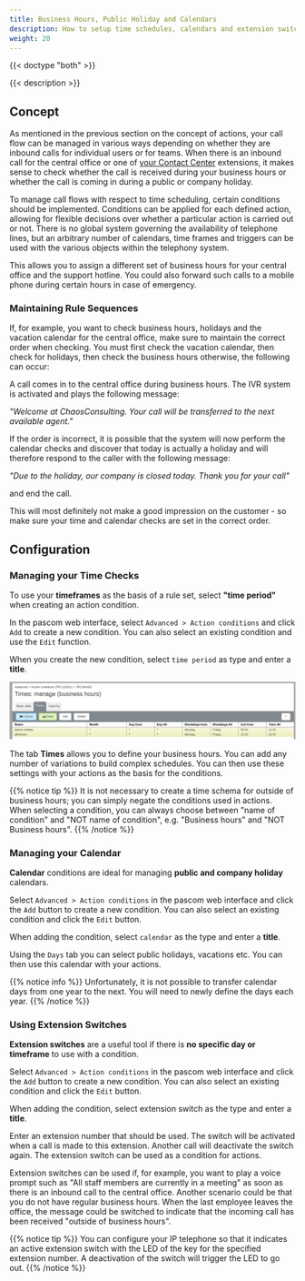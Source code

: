 ```yaml
---
title: Business Hours, Public Holiday and Calendars
description: How to setup time schedules, calendars and extension switches for managing business hours, public and company holidays.
weight: 20
---
```


{{< doctype "both" >}}
 
{{< description >}}

## Concept

As mentioned in the previous section on the concept of actions, your call flow can be managed in various ways depending on whether they are inbound calls for individual users or for teams. When there is an inbound call for the central office or one of [your Contact Center](https://www.pascom.net/en/call-center/ "pascom Call Center solutions") extensions, it makes sense to check whether the call is received during your business hours or whether the call is coming in during a public or company holiday.

To manage call flows with respect to time scheduling, certain conditions should be implemented. Conditions can be applied for each defined action, allowing for flexible decisions over whether a particular action is carried out or not. There is no global system governing the availability of telephone lines, but an arbitrary number of calendars, time frames and triggers can be used with the various objects within the telephony system.

This allows you to assign a different set of business hours for your central office and the support hotline. You could also forward such calls to a mobile phone during certain hours in case of emergency.

### Maintaining Rule Sequences
If, for example, you want to check business hours, holidays and the vacation calendar for the central office, make sure to maintain the correct order when checking. You must first check the vacation calendar, then check for holidays, then check the business hours otherwise, the following can occur:

A call comes in to the central office during business hours. The IVR system is activated and plays the following message:

*"Welcome at ChaosConsulting. Your call will be transferred to the next available agent."*

If the order is incorrect, it is possible that the system will now perform the calendar checks and discover that today is actually a holiday and will therefore respond to the caller with the following message:

*"Due to the holiday, our company is closed today. Thank you for your call"*

and end the call.

This will most definitely not make a good impression on the customer - so make sure your time and calendar checks are set in the correct order.

## Configuration
### Managing your Time Checks

To use your **timeframes** as the basis of a rule set, select **"time period"** when creating an action condition.

In the pascom web interface, select `Advanced > Action conditions` and click `Add` to create a new condition. You can also select an existing condition and use the `Edit` function.

When you create the new condition, select `time period` as type and enter a **title**.

![Screenshot - manage time schema](time-schema.en.png?width=90%)

The tab **Times** allows you to define your business hours. You can add any number of variations to build complex schedules. You can then use these settings with your actions as the basis for the conditions.

{{% notice tip %}}
It is not necessary to create a time schema for outside of business hours; you can simply negate the conditions used in actions. When selecting a condition, you can always choose between "name of condition" and "NOT name of condition", e.g. "Business hours" and "NOT Business hours".
{{% /notice %}}

### Managing your Calendar

**Calendar** conditions are ideal for managing **public and company holiday** calendars.

Select `Advanced > Action conditions` in the pascom web interface and click the `Add` button to create a new condition. You can also select an existing condition and click the `Edit` button.

When adding the condition, select `calendar` as the type and enter a **title**.

Using the `Days` tab you can select public holidays, vacations etc. You can then use this calendar with your actions.

{{% notice info %}}
Unfortunately, it is not possible to transfer calendar days from one year to the next. You will need to newly define the days each year.
{{% /notice %}}

### Using Extension Switches

**Extension switches** are a useful tool if there is **no specific day or timeframe** to use with a condition.

Select `Advanced > Action conditions` in the pascom web interface and click the `Add` button to create a new condition. You can also select an existing condition and click the `Edit` button.

When adding the condition, select extension switch as the type and enter a **title**.

Enter an extension number that should be used. The switch will be activated when a call is made to this extension. Another call will deactivate the switch again. The extension switch can be used as a condition for actions.

Extension switches can be used if, for example, you want to play a voice prompt such as "All staff members are currently in a meeting" as soon as there is an inbound call to the central office. Another scenario could be that you do not have regular business hours. When the last employee leaves the office, the message could be switched to indicate that the incoming call has been received "outside of business hours".

{{% notice tip %}}
You can configure your IP telephone so that it indicates an active extension switch with the LED of the key for the specified extension number. A deactivation of the switch will trigger the LED to go out.
{{% /notice %}}